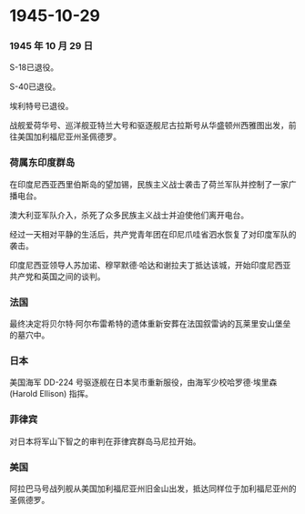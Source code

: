 # 1945-10-29

### 1945 年 10 月 29 日

S-18已退役。

S-40已退役。

埃利特号已退役。

战舰爱荷华号、巡洋舰亚特兰大号和驱逐舰尼古拉斯号从华盛顿州西雅图出发，前往美国加利福尼亚州圣佩德罗。

### 荷属东印度群岛

在印度尼西亚西里伯斯岛的望加锡，民族主义战士袭击了荷兰军队并控制了一家广播电台。

澳大利亚军队介入，杀死了众多民族主义战士并迫使他们离开电台。

经过一天相对平静的生活后，共产党青年团在印尼爪哇省泗水恢复了对印度军队的袭击。

印度尼西亚领导人苏加诺、穆罕默德·哈达和谢拉夫丁抵达该城，开始印度尼西亚共产党和英国之间的谈判。

### 法国

最终决定将贝尔特·阿尔布雷希特的遗体重新安葬在法国叙雷讷的瓦莱里安山堡垒的墓穴中。

### 日本

美国海军 DD-224 号驱逐舰在日本吴市重新服役，由海军少校哈罗德·埃里森
(Harold Ellison) 指挥。

### 菲律宾

对日本将军山下智之的审判在菲律宾群岛马尼拉开始。

### 美国

阿拉巴马号战列舰从美国加利福尼亚州旧金山出发，抵达同样位于加利福尼亚州的圣佩德罗。